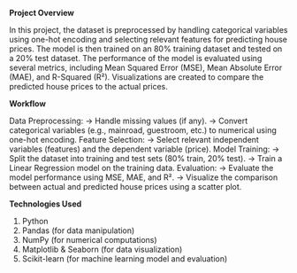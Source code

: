 **Project Overview**

In this project, the dataset is preprocessed by handling categorical variables using one-hot encoding and selecting relevant features for predicting house prices. The model is then trained on an 80% training dataset and tested on a 20% test dataset. The performance of the model is evaluated using several metrics, including Mean Squared Error (MSE), Mean Absolute Error (MAE), and R-Squared (R²). Visualizations are created to compare the predicted house prices to the actual prices.

**Workflow**

Data Preprocessing:
-> Handle missing values (if any).
-> Convert categorical variables (e.g., mainroad, guestroom, etc.) to numerical using one-hot encoding.
Feature Selection:
-> Select relevant independent variables (features) and the dependent variable (price).
Model Training:
-> Split the dataset into training and test sets (80% train, 20% test).
-> Train a Linear Regression model on the training data.
Evaluation:
-> Evaluate the model performance using MSE, MAE, and R².
-> Visualize the comparison between actual and predicted house prices using a scatter plot.

**Technologies Used**

1. Python
2. Pandas (for data manipulation)
3. NumPy (for numerical computations)
4. Matplotlib & Seaborn (for data visualization)
5. Scikit-learn (for machine learning model and evaluation)
